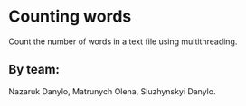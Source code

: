 # Counting words
Count the number of words in a text file using multithreading.
## By team:
Nazaruk Danylo, Matrunych Olena, Sluzhynskyi Danylo.
